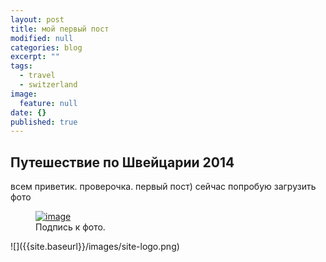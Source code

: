 ```yaml
---
layout: post
title: мой первый пост
modified: null
categories: blog
excerpt: ""
tags: 
  - travel
  - switzerland
image: 
  feature: null
date: {}
published: true
---
```



## Путешествие по Швейцарии 2014

всем приветик. проверочка. первый пост)
сейчас попробую загрузить фото
<figure>
	<a href="http://s019.radikal.ru/i623/1602/45/96335adc2510.jpg">
		<img src="http://s019.radikal.ru/i623/1602/45/96335adc2510.jpg" alt="image">
	</a>
	<figcaption>Подпись к фото.</figcaption>
</figure>
![]({{site.baseurl}}/images/site-logo.png)
